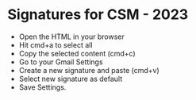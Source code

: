 # Signatures for CSM - 2023

- Open the HTML in your browser
- Hit cmd+a to select all
- Copy the selected content (cmd+c)
- Go to your Gmail Settings
- Create a new signature and paste (cmd+v)
- Select new signature as default
- Save Settings.
